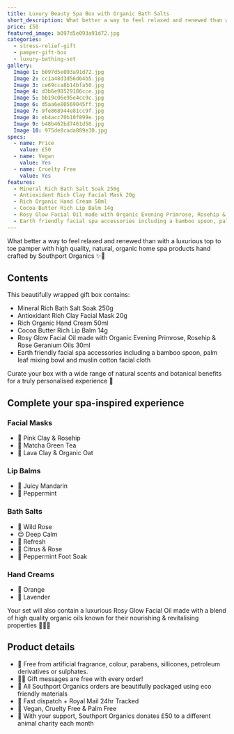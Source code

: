 ```yaml
---
title: Luxury Beauty Spa Box with Organic Bath Salts
short_description: What better a way to feel relaxed and renewed than with a luxurious top to toe pamper with high q...
price: £50
featured_image: b097d5e093a91d72.jpg
categories:
  - stress-relief-gift
  - pamper-gift-box
  - luxury-bathing-set
gallery:
  Image 1: b097d5e093a91d72.jpg
  Image 2: cc1a48d3d56d64b5.jpg
  Image 3: ce69cca8b14bfa50.jpg
  Image 4: d3b6e98529186cce.jpg
  Image 5: bb19c06e95e4cc9c.jpg
  Image 6: d5aa6e80569045ff.jpg
  Image 7: 9fe868944e81cc9f.jpg
  Image 8: eb4acc70b10f899e.jpg
  Image 9: b48b462bd7461d56.jpg
  Image 10: 975de8cada889e30.jpg
specs:
  - name: Price
    value: £50
  - name: Vegan
    value: Yes
  - name: Cruelty Free
    value: Yes
features:
  - Mineral Rich Bath Salt Soak 250g
  - Antioxidant Rich Clay Facial Mask 20g
  - Rich Organic Hand Cream 50ml
  - Cocoa Butter Rich Lip Balm 14g
  - Rosy Glow Facial Oil made with Organic Evening Primrose, Rosehip & Rose Geranium Oils 30ml
  - Earth friendly facial spa accessories including a bamboo spoon, palm leaf mixing bowl and muslin cotton facial cloth for a luxurious home spa experience
---
```


What better a way to feel relaxed and renewed than with a luxurious top to toe pamper with high quality, natural, organic home spa products hand crafted by Southport Organics ✨🛁

## Contents

This beautifully wrapped gift box contains:

- Mineral Rich Bath Salt Soak 250g
- Antioxidant Rich Clay Facial Mask 20g
- Rich Organic Hand Cream 50ml
- Cocoa Butter Rich Lip Balm 14g
- Rosy Glow Facial Oil made with Organic Evening Primrose, Rosehip & Rose Geranium Oils 30ml
- Earth friendly facial spa accessories including a bamboo spoon, palm leaf mixing bowl and muslin cotton facial cloth

Curate your box with a wide range of natural scents and botanical benefits for a truly personalised experience 🫶

## Complete your spa-inspired experience

### Facial Masks

- 🌺 Pink Clay & Rosehip
- 🍵 Matcha Green Tea
- 🌾 Lava Clay & Organic Oat

### Lip Balms

- 🍊 Juicy Mandarin
- 🌱 Peppermint

### Bath Salts

- 🌸 Wild Rose
- 😌 Deep Calm 
- 🌱 Refresh
- 🌹 Citrus & Rose
- 🧊 Peppermint Foot Soak

### Hand Creams

- 🍊 Orange
- 💜 Lavender

Your set will also contain a luxurious Rosy Glow Facial Oil made with a blend of high quality organic oils known for their nourishing & revitalising properties 🧖🏼‍♀️

## Product details

* 🍊 Free from artificial fragrance, colour, parabens, sillicones, petroleum derivatives or sulphates.
* ✍🏼 Gift messages are free with every order!
* 🌿 All Southport Organics orders are beautifully packaged using eco friendly materials
* 📮 Fast dispatch + Royal Mail 24hr Tracked
* 🐰 Vegan, Cruelty Free & Palm Free
* 🐾 With your support, Southport Organics donates £50 to a different animal charity each month